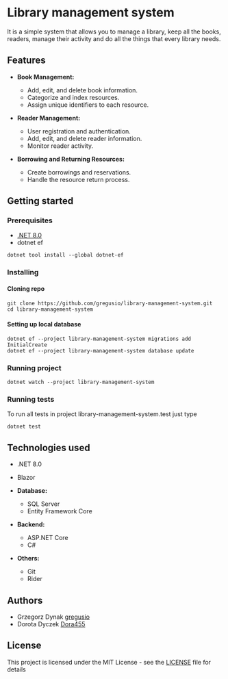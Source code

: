 # Library management system
It is a simple system that allows you to manage a library, keep all the books, readers, manage their activity and do all the things that every library needs.

## Features

- **Book Management:**
  - Add, edit, and delete book information.
  - Categorize and index resources.
  - Assign unique identifiers to each resource.

- **Reader Management:**
  - User registration and authentication.
  - Add, edit, and delete reader information.
  - Monitor reader activity.

- **Borrowing and Returning Resources:**
  - Create borrowings and reservations.
  - Handle the resource return process.

## Getting started

### Prerequisites
- [.NET 8.0](https://dotnet.microsoft.com/en-us/download)
- dotnet ef
```
dotnet tool install --global dotnet-ef
```

### Installing

#### Cloning repo
```
git clone https://github.com/gregusio/library-management-system.git
cd library-management-system
```

#### Setting up local database
```
dotnet ef --project library-management-system migrations add InitialCreate
dotnet ef --project library-management-system database update
```

### Running project
```
dotnet watch --project library-management-system
```

### Running tests
To run all tests in project library-management-system.test just type
```
dotnet test
```

## Technologies used
- .NET 8.0
- Blazor

- **Database:**
  - SQL Server
  - Entity Framework Core

- **Backend:**
  - ASP.NET Core
  - C# 

- **Others:**
  - Git
  - Rider


## Authors
- Grzegorz Dynak [gregusio](https://github.com/gregusio)
- Dorota Dyczek [Dora455](https://github.com/Dora455)

## License
This project is licensed under the MIT License - see the [LICENSE](LICENSE) file for details


